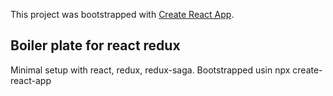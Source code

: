 This project was bootstrapped with [Create React App](https://github.com/facebook/create-react-app).

## Boiler plate for react redux
Minimal setup with react, redux, redux-saga. Bootstrapped usin npx create-react-app
